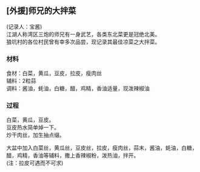 ## [外援]师兄的大拌菜
(记录人：宝酱)  
江湖人称湾区三炮的师兄有一身武艺，各类东北菜更是冠绝北美。  
狼坑村的各位村民曾有幸多次品尝，现记录其最佳凉菜之大拌菜。

### 材料
食材：白菜，黄瓜，豆皮，拉皮，瘦肉丝  
辅料：2粒蒜  
调料：酱油，蚝油，白糖，醋，鸡精，香油适量，现泼辣椒油 

### 过程
白菜，黄瓜，豆皮。  
豆皮热水简单焯一下。  
炒干肉丝，加生抽点缀。    
  
大盆中加入白菜丝，黄瓜丝，豆皮丝，拉皮，瘦肉丝，蒜末，酱油，蚝油，白糖，醋，鸡精，香油等辅料，撒上香辣椒粉，泼热油，拌开。  
(注：拉皮可遇而不可求)
